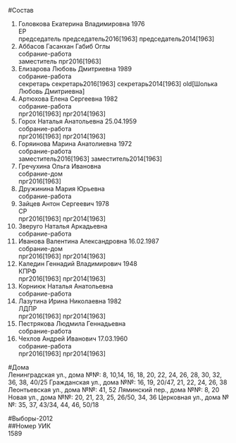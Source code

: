 #Состав  
1. Головкова Екатерина Владимировна 1976  
    ЕР  
    председатель председатель2016[1963] председатель2014[1963]  
2. Аббасов Гасанхан Габиб Оглы  
    собрание-работа  
    заместитель прг2016[1963]  
3. Елизарова Любовь Дмитриевна 1989  
    собрание-работа  
    секретарь секретарь2016[1963] секретарь2014[1963] old[Шолька Любовь Дмитриевна]  
4. Артюхова Елена Сергеевна 1982  
    собрание-работа  
    прг2016[1963] прг2014[1963]  
5. Горох Наталья Анатольевна 25.04.1959  
    собрание-работа  
    прг2016[1963] прг2014[1963]  
6. Горяинова Марина Анатолиевна 1972  
    собрание-работа  
    заместитель2016[1963] заместитель2014[1963]  
7. Гречухина Ольга Ивановна  
    собрание-дом  
    прг2016[1963]  
8. Дружинина Мария Юрьевна  
    собрание-работа  
9. Зайцев Антон Сергеевич 1978  
    СР  
    прг2016[1963] прг2014[1963]  
10. Зверуго Наталья Аркадьевна  
    собрание-работа  
11. Иванова Валентина Александровна 16.02.1987  
    собрание-дом  
    прг2016[1963] прг2014[1963]  
12. Каледин Геннадий Владимирович 1948  
    КПРФ  
    прг2016[1963] прг2014[1963]  
13. Корниюк Наталья Анатольевна  
    собрание-работа  
14. Лазутина Ирина Николаевна 1982  
    ЛДПР  
    прг2016[1963] прг2014[1963]  
15. Пестрякова Людмила Геннадьевна  
    собрание-работа  
16. Чехлов Андрей Иванович 17.03.1960  
    собрание-работа  
    прг2016[1963] прг2014[1963]  
  
#Дома  
Ленинградская ул., дома №№: 8, 10,14, 16, 18, 20, 22, 24, 26, 28, 30, 32, 36, 38, 40/25 Гражданская ул., дома №№: 16, 19, 20/47, 21, 22, 24, 26, 38 Леонтьевская ул., дома №№: 41, 52 Ляминский пер., дома №№: 8, 20 Новая ул., дома №№: 20, 21, 23, 25, 26/50, 34, 36  Церковная ул., дома №№: 35, 37, 43/34, 44, 46, 50/18  
  
#Выборы-2012  
##Номер УИК  
1589  
